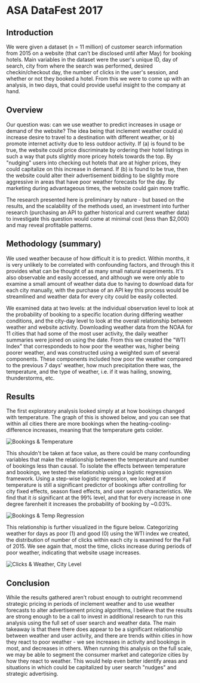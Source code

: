 # ASA DataFest 2017

## Introduction
We were given a dataset (n = 11 million) of customer search information from 2015 on a website (that can't be disclosed until after May) for booking hotels. Main variables in the dataset were the user's unique ID, day of search, city from where the search was performed, desired checkin/checkout day, the number of clicks in the user's session, and whether or not they booked a hotel. From this we were to come up with an analysis, in two days, that could provide useful insight to the company at hand.

## Overview
Our question was: can we use weather to predict increases in usage or demand of the website? The idea being that inclement weather could a) increase desire to travel to a destination with different weather, or b) promote internet activity due to less outdoor activity. If (a) is found to be true, the website could price discriminate by ordering their hotel listings in such a way that puts slightly more pricey hotels towards the top. By "nudging" users into checking out hotels that are at higher prices, they could capitalize on this increase in demand. If (b) is found to be true, then the website could alter their advertisement bidding to be slightly more aggressive in areas that have poor weather forecasts for the day. By marketing during advantageous times, the website could gain more traffic.

The research presented here is preliminary by nature - but based on the results, and the scalability of the methods used, an investment into further research (purchasing an API to gather historical and current weather data) to investigate this question would come at minimal cost (less than $2,000) and may reveal profitable patterns. 

## Methodology (summary)
We used weather because of how difficult it is to predict. Within months, it is very unlikely to be correlated with confounding factors, and through this it provides what can be thought of as many small natural experiments. It's also observable and easily accessed, and although we were only able to examine a small amount of weather data due to having to download data for each city manually, with the purchase of an API key this process would be streamlined and weather data for every city could be easily collected.

We examined data at two levels: at the individual observation level to look at the probability of booking to a specific location during differing weather conditions, and the city-day level to look at the overall relationship between weather and website activity. Downloading weather data from the NOAA for 11 cities that had some of the most user activity, the daily weather summaries were joined on using the date. From this we created the "WTI Index" that correspondeds to how poor the weather was, higher being poorer weather, and was constructed using  a weighted sum of several components. These components included how poor the weather compared to the previous 7 days' weather, how much precipitation there was, the temperature, and the type of weather, i.e. if it was hailing, snowing, thunderstorms, etc. 

## Results
The first exploratory analysis looked simply at at how bookings changed with temperature. The graph of this is showed below, and you can see that within all cities there are more bookings when the heating-cooling-difference increases, meaning that the temperature gets colder.

![Bookings & Temperature](https://cloud.githubusercontent.com/assets/25534898/25184988/0408761c-24ea-11e7-8475-cf49088040d3.png)

This shouldn't be taken at face value, as there could be many confounding variables that make the relationship between the temperature and number of bookings less than causal. To isolate the effects between temperature and bookings, we tested the relationship using a logistic regression framework. Using a step-wise logistic regression, we looked at if temperature is still a significant predictor of bookings after controlling for city fixed effects, season fixed effects, and user search characteristics. We find that it *is* significant at the 99% level, and that for every increase in one degree farenheit it increases the probability of booking by ~0.03%. 

![Bookings & Temp Regression](https://cloud.githubusercontent.com/assets/25534898/25184987/04086046-24ea-11e7-801e-5dcc3f7328de.png)

This relationship is further visualized in the figure below. Categorizing weather for days as poor (1) and good (0) using the WTI index we created, the distribution of number of clicks within each city is examined for the Fall of 2015. We see again that, most the time, clicks increase during periods of poor weather, indicating that website usage increases. 

![Clicks & Weather, City Level](https://cloud.githubusercontent.com/assets/25534898/25184990/044a0e24-24ea-11e7-98e8-cc827e1b9dd6.png)

## Conclusion
While the results gathered aren't robust enough to outright recommend strategic pricing in periods of inclement weather and to use weather forecasts to alter advertisement pricing algorithms, I believe that the results are strong enough to be a call to invest in additional research to run this analysis using the full set of user search and weather data. The main takeaway is that there there does appear to be a significant relationship between weather and user activity, and there are trends within cities in how they react to poor weather - we see increases in activity and bookings in most, and decreases in others. When running this analysis on the full scale, we may be able to segment the consumer market and categorize cities by how they react to weather. This would help even better identify areas and situations in which could be capitalized by user search "nudges" and strategic advertising.
